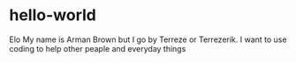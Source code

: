 # hello-world
Elo
 My name is Arman Brown but I go by Terreze or Terrezerik. I want to use coding to help other peaple and everyday things 
